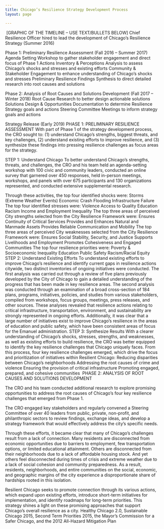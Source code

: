 ```yaml
---
title: Chicago’s Resilience Strategy Development Process
layout: page

---
```




 [GRAPHIC OF THE TIMELINE – USE TEXT/BULLETS BELOW]
Chief Resilience Officer hired to lead the development of Chicago’s Resilience Strategy (Summer 2016)

Phase 1: Preliminary Resilience Assessment (Fall 2016 – Summer 2017)
Agenda Setting Workshop to gather stakeholder engagement and direct focus of Phase 1
Actions Inventory & Perceptions Analysis to assess Chicago’s shocks and stresses and existing efforts
Community & Stakeholder Engagement to enhance understanding of Chicago’s shocks and stresses
Preliminary Resilience Findings Synthesis to direct detailed research into root causes and solutions

Phase 2: Analysis of Root Causes and Solutions Development (Fall 2017 – Winter 2018)
Root Cause Research to better design actionable solutions
Solutions Design & Opportunities Documentation to determine Resilience Strategy goals and actions
Steering Committee Meetings to inform strategy goals and actions

Strategy Release (Early 2019)
PHASE 1: PRELIMINARY RESILIENCE ASSESSMENT
With part of Phase 1 of the strategy development process, the CRO sought to: (1) understand Chicago’s strengths, biggest threats, and key challenges, (2) understand existing efforts to improve resilience, and (3) synthesize these findings into pressing resilience challenges as focus areas for the strategy.

STEP 1: Understand Chicago
To better understand Chicago’s strengths, threats, and challenges, the CRO and his team held an agenda-setting workshop with 100 civic and community leaders, conducted an online survey that garnered over 450 responses, held in-person meetings, workshops, and panels with over 675 participants and 130 organizations represented, and conducted extensive supplemental research.
 

Through these activities, the top four identified shocks were:
Storms (Extreme Weather Events)
Economic Crash
Flooding
Infrastructure Failure
The top four identified stresses were:
Violence
Access to Quality Education
Racism
Income and Employment Inequality
The top three areas of perceived City strengths selected from the City Resilience Framework were:
Ensures Continuity of Critical Services
Provides and Enhances Natural and Manmade Assets
Provides Reliable Communication and Mobility
The top three areas of perceived City weaknesses selected from the City Resilience Framework were:
Ensures Social Stability, Security, and Justice
Supports Livelihoods and Employment
Promotes Cohesiveness and Engaged Communities 
The top four resilience priorities were:
Poverty & Socioeconomic Inequality
Education
Public Safety
Racism/Racial Equity 
STEP 2: Understand Existing Efforts
To understand existing efforts to improve Chicago’s resilience and identify current gaps in resilience actions citywide, two distinct inventories of ongoing initiatives were conducted.
The first analysis was carried out through a review of five plans previously developed by the City of Chicago to gain a detailed understanding of the progress that has been made in key resilience areas.
The second analysis was conducted through an examination of a broad cross-section of 184 plans, programs, initiatives, policies, and studies from various stakeholders, compiled from workshops, focus groups, meetings, press releases, and other sources. 
These analyses revealed that resilience actions relating to critical infrastructure, transportation, environment, and sustainability are strongly represented in ongoing efforts.
Additionally, it was clear that a large number of initiatives exist to improve Chicago’s resilience in the areas of education and public safety, which have been consistent areas of focus for the Emanuel administration.
STEP 3: Synthesize Results
With a clearer understanding of Chicago’s shocks, stresses, strengths, and weaknesses, as well as existing efforts to build resilience, the CRO was better equipped to identify the key resilience challenges that Chicago uniquely faces.
From this process, four key resilience challenges emerged, which drive the focus and prioritization of initiatives within Resilient Chicago:
Reducing disparities between Chicago’s neighborhoods
Addressing the root causes of crime and violence
Ensuring the provision of critical infrastructure
Promoting engaged, prepared, and cohesive communities
 PHASE 2: ANALYSIS OF ROOT CAUSES AND SOLUTIONS DEVELOPMENT

The CRO and his team conducted additional research to explore promising opportunities to address the root causes of Chicago’s four key resilience challenges that emerged from Phase 1. 

The CRO engaged key stakeholders and regularly convened a Steering Committee of over 40 leaders from public, private, non-profit, and philanthropic sectors to review findings, exchange ideas, and develop a strategy framework that would effectively address the city’s specific needs.

Through these efforts, it became clear that many of Chicago’s challenges result from a lack of connection. Many residents are disconnected from economic opportunities due to barriers to employment, few transportation options, or limited educational attainment. Others are disconnected from their neighborhoods due to a lack of affordable housing stock. And yet others feel disconnected during times of crisis and extreme weather due to a lack of social cohesion and community preparedness. As a result, residents, neighborhoods, and entire communities on the social, economic, and geographic margins of the city experience a disproportionate share of hardships rooted in this isolation.

Resilient Chicago seeks to promote connection through its various actions, which expand upon existing efforts, introduce short-term initiatives for implementation, and identify roadmaps for long-term priorities. This strategy shines a light on these promising approaches that support Chicago’s overall resilience as a city.
 Healthy Chicago 2.0, Sustainable Chicago 2015, Second Term Priorities 2015, the Mayor’s Commission for a Safer Chicago, and the 2012 All-Hazard Mitigation Plan